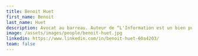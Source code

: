 ```yaml
---
title: Benoit Huet
first_name: Benoit
last_name: Huet
description: Avocat au barreau. Auteur de “L'Information est un bien public. Refonder la propriété des médias” (éd. Seuil, 2021)
image: /assets/images/people/benoit-huet.jpg
linkedin: https://www.linkedin.com/in/benoit-huet-60a4203/
team: false
---
```

